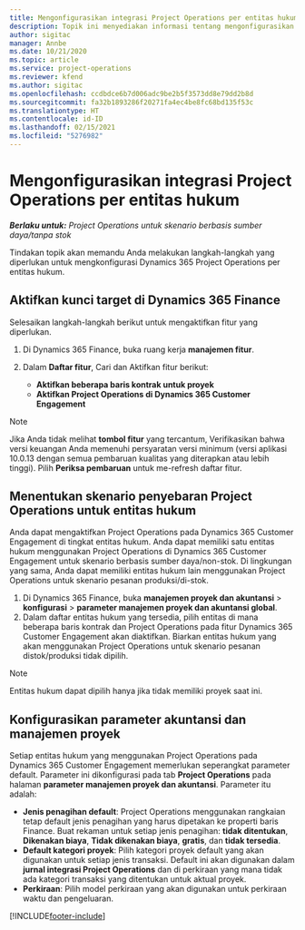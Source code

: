 ```yaml
---
title: Mengonfigurasikan integrasi Project Operations per entitas hukum
description: Topik ini menyediakan informasi tentang mengonfigurasikan integrasi per entitas hukum di Project Operations.
author: sigitac
manager: Annbe
ms.date: 10/21/2020
ms.topic: article
ms.service: project-operations
ms.reviewer: kfend
ms.author: sigitac
ms.openlocfilehash: ccdbdce6b7d006adc9be2b5f3573dd8e79dd2b8d
ms.sourcegitcommit: fa32b1893286f20271fa4ec4be8fc68bd135f53c
ms.translationtype: HT
ms.contentlocale: id-ID
ms.lasthandoff: 02/15/2021
ms.locfileid: "5276982"
---
```

# <a name="configure-project-operations-integration-per-legal-entity"></a>Mengonfigurasikan integrasi Project Operations per entitas hukum 

_**Berlaku untuk:** Project Operations untuk skenario berbasis sumber daya/tanpa stok_

Tindakan topik akan memandu Anda melakukan langkah-langkah yang diperlukan untuk mengkonfigurasi Dynamics 365 Project Operations per entitas hukum.

## <a name="enable-feature-keys-in-dynamics-365-finance"></a>Aktifkan kunci target di Dynamics 365 Finance

Selesaikan langkah-langkah berikut untuk mengaktifkan fitur yang diperlukan.

1. Di Dynamics 365 Finance, buka ruang kerja **manajemen fitur**.
2. Dalam **Daftar fitur**, Cari dan Aktifkan fitur berikut:
  
    - **Aktifkan beberapa baris kontrak untuk proyek**
    - **Aktifkan Project Operations di Dynamics 365 Customer Engagement**

> [!NOTE]
> Jika Anda tidak melihat **tombol fitur** yang tercantum, Verifikasikan bahwa versi keuangan Anda memenuhi persyaratan versi minimum (versi aplikasi 10.0.13 dengan semua pembaruan kualitas yang diterapkan atau lebih tinggi). Pilih **Periksa pembaruan** untuk me-refresh daftar fitur.

## <a name="define-the-project-operations-deployment-scenario-for-a-legal-entity"></a>Menentukan skenario penyebaran Project Operations untuk entitas hukum

Anda dapat mengaktifkan Project Operations pada Dynamics 365 Customer Engagement di tingkat entitas hukum. Anda dapat memiliki satu entitas hukum menggunakan Project Operations di Dynamics 365 Customer Engagement untuk skenario berbasis sumber daya/non-stok. Di lingkungan yang sama, Anda dapat memiliki entitas hukum lain menggunakan Project Operations untuk skenario pesanan produksi/di-stok.

1. Di Dynamics 365 Finance, buka **manajemen proyek dan akuntansi** > **konfigurasi** > **parameter manajemen proyek dan akuntansi global**.
2. Dalam daftar entitas hukum yang tersedia, pilih entitas di mana beberapa baris kontrak dan Project Operations pada fitur Dynamics 365 Customer Engagement akan diaktifkan. Biarkan entitas hukum yang akan menggunakan Project Operations untuk skenario pesanan distok/produksi tidak dipilih.

> [!NOTE]
> Entitas hukum dapat dipilih hanya jika tidak memiliki proyek saat ini.

## <a name="configure-project-management-and-accounting-parameters"></a>Konfigurasikan parameter akuntansi dan manajemen proyek

Setiap entitas hukum yang menggunakan Project Operations pada Dynamics 365 Customer Engagement memerlukan seperangkat parameter default. Parameter ini dikonfigurasi pada tab **Project Operations** pada halaman **parameter manajemen proyek dan akuntansi**. Parameter itu adalah:

  - **Jenis penagihan default**: Project Operations menggunakan rangkaian tetap default jenis penagihan yang harus dipetakan ke properti baris Finance. Buat rekaman untuk setiap jenis penagihan: **tidak ditentukan**, **Dikenakan biaya**, **Tidak dikenakan biaya**, **gratis**, dan **tidak tersedia**.
  - **Default kategori proyek**: Pilih kategori proyek default yang akan digunakan untuk setiap jenis transaksi. Default ini akan digunakan dalam **jurnal integrasi Project Operations** dan di perkiraan yang mana tidak ada kategori transaksi yang ditentukan untuk aktual proyek.
  - **Perkiraan**: Pilih model perkiraan yang akan digunakan untuk perkiraan waktu dan pengeluaran.


[!INCLUDE[footer-include](../includes/footer-banner.md)]